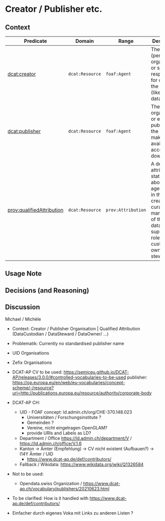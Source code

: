 # Creator / Publisher etc.

## Context
| **Predicate**                                                                 | **Domain**         | **Range**           | **Description**                                              |
|------------------------------------------------------------------------------|-------------------|---------------------|-------------------------------------------------------------|
| [dcat:creator](https://www.w3.org/TR/vocab-dcat-3/#Property:resource_creator) | `dcat:Resource`    | `foaf:Agent`        | The entity (person, organization, or service) responsible for creating the resource (like a dataset). |
| [dcat:publisher](https://www.w3.org/TR/vocab-dcat-3/#Property:resource_publisher) | `dcat:Resource`    | `foaf:Agent`        | The organization or entity that publishes the dataset, making it available for access or download. |
| [prov:qualifiedAttribution](https://www.w3.org/TR/vocab-dcat-3/#Property:resource_qualifiedAttribution) | `dcat:Resource`    | `prov:Attribution`  | A detailed attribution statement about an agent's role in the creation, curation, or management of the dataset, supporting roles like custodian, owner, steward, etc. |


## Usage Note

## Decisions (and Reasoning)

## Discussion

  Michael / Michèle
  
  * Context:  Creator / Publisher Organisation | Qualified Attribution (DataCustodian / DataSteward / DataOwner/ ...)

  * Problematik: Currently no standardised publisher name

  * UID Organisations
  * Zefix Organisations
  
  * DCAT-AP CV to be used: 
    https://semiceu.github.io/DCAT-AP/releases/3.0.0/#controlled-vocabularies-to-be-used 
    publisher: https://op.europa.eu/en/web/eu-vocabularies/concept-scheme/-/resource?uri=http://publications.europa.eu/resource/authority/corporate-body

  * DCAT-AP CH:
    * UID - FOAF concept: ld.admin.ch/org/CHE-370.148.023
      * Universitäten / Forschungsinstitute ?
      * Gemeinden ?
      * Vereine, nicht eingetragen OpenGLAM?
      * provide URIs and Labels as LD?
    * Department / Office https://ld.admin.ch/department/V / https://ld.admin.ch/office/V.1.6
    * Kanton -> Ämter (Empfehlung) -> CV nicht existent (Aufbauen?) -> I14Y Ämter / UID
      * https://www.dcat-ap.de/def/contributors/ 
    * Fallback / Wikidata: https://www.wikidata.org/wiki/Q1326584
      
* Not to be used:
    * Opendata.swiss Organization / https://www.dcat-ap.ch/vocabulary/publishers/20210623.html

* To be clarified: How is it handled with https://www.dcat-ap.de/def/contributors/

* Einfacher durch eigenes Voka mit Links zu anderen Listen ?
